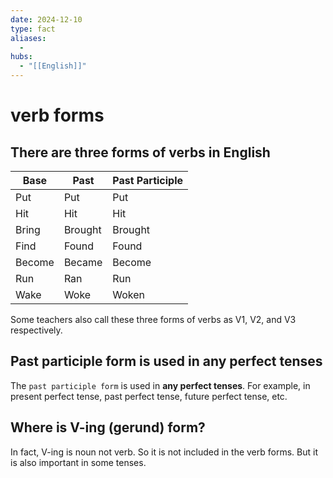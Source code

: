 ```yaml
---
date: 2024-12-10
type: fact
aliases:
  -
hubs:
  - "[[English]]"
---
```


# verb forms


## There are three forms of verbs in English

| Base | Past | Past Participle |
| --- | --- | --- |
| Put | Put | Put |
| Hit | Hit | Hit |
| Bring | Brought | Brought |
| Find | Found | Found |
| Become | Became | Become |
| Run | Ran | Run |
| Wake | Woke | Woken |

Some teachers also call these three forms of verbs as V1, V2, and V3 respectively. 


## Past participle form is used in any perfect tenses

The `past participle form` is used in **any perfect tenses**. For example, in present perfect tense, past perfect tense, future perfect tense, etc. 


## Where is V-ing (gerund) form?

In fact, V-ing is noun not verb. So it is not included in the verb forms. But it is also important in some tenses.


